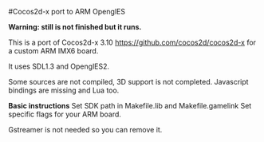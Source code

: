 

#Cocos2d-x port to ARM OpenglES


**Warning: still is not finished but it runs.**

This is a port of Cocos2d-x 3.10 https://github.com/cocos2d/cocos2d-x for a custom ARM IMX6 board.

It uses SDL1.3 and OpenglES2.


Some sources are not compiled, 3D support is not completed. Javascript bindings are missing and Lua too. 


**Basic instructions**
Set SDK path in Makefile.lib and Makefile.gamelink
Set specific flags for your ARM board.


Gstreamer is not needed so you can remove it.






